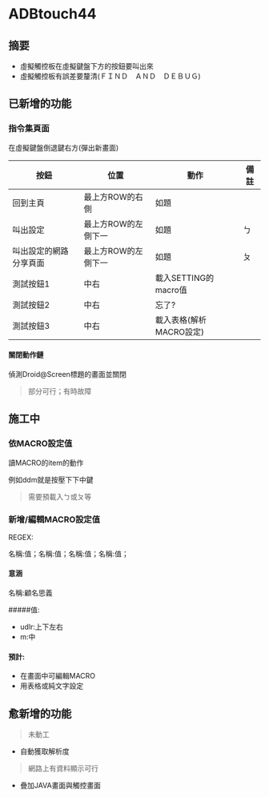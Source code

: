 # ADBtouch44

## 摘要
- 虛擬觸控板在虛擬鍵盤下方的按鈕要叫出來
- 虛擬觸控板有誤差要釐清(ＦＩＮＤ　ＡＮＤ　ＤＥＢＵＧ)

## 已新增的功能

### 指令集頁面

在虛擬鍵盤倒退鍵右方(彈出新畫面)

|按鈕|位置|動作|備註|
|--|--|--|--|
|回到主頁|最上方ROW的右側|如題||
|叫出設定|最上方ROW的左側下一|如題|ㄅ|
|叫出設定的網路分享頁面|最上方ROW的左側下一|如題|ㄆ|
|測試按鈕1|中右|載入SETTING的macro值||
|測試按鈕2|中右|忘了?||
|測試按鈕3|中右|載入表格(解析MACRO設定)||

#### 關閉動作鏈

偵測Droid@Screen標題的畫面並關閉

> 部分可行；有時故障

## 施工中

### 依MACRO設定值

讀MACRO的item的動作

例如ddm就是按壓下下中鍵

> 需要預載入ㄅ或ㄆ等

### 新增/編輯MACRO設定值

REGEX:

名稱:值；名稱:值；名稱:值；名稱:值；

#### 意涵

名稱:顧名思義

#####值:

- udlr:上下左右
- m:中

#### 預計:

- 在畫面中可編輯MACRO
- 用表格或純文字設定

## 愈新增的功能
> 未動工
- 自動獲取解析度
> 網路上有資料顯示可行
- 疊加JAVA畫面與觸控畫面
